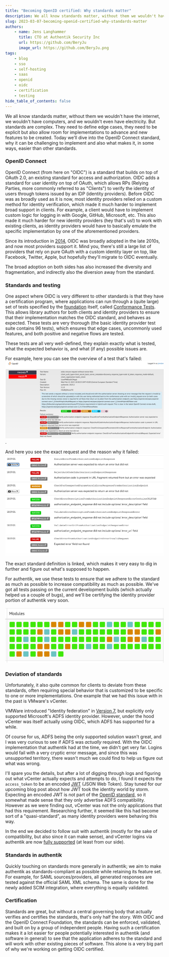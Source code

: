 ```yaml
---
title: "Becoming OpenID certified: Why standards matter"
description: We all know standards matter, without them we wouldn't have the internet, we wouldn't have computers, and we wouldn't even have electricity. But standards are complex. They need to define edge cases, they need to be explicit but also allow room for implementations to advance and new features to be created. Today we'll dive into the OpenID Connect standard, why it can be challenging to implement and also what makes it, in some ways, easier than other standards.
slug: 2023-03-07-becoming-openid-certified-why-standards-matter
authors:
    - name: Jens Langhammer
      title: CTO at Authentik Security Inc
      url: https://github.com/BeryJu
      image_url: https://github.com/BeryJu.png
tags:
    - blog
    - sso
    - self-hosting
    - saas
    - openid
    - oidc
    - certification
    - testing
hide_table_of_contents: false
---
```


We all know standards matter, without them we wouldn't have the internet, we wouldn't have computers, and we wouldn't even have electricity. But standards are complex. They need to define edge cases, they need to be explicit but also allow room for implementations to advance and new features to be created. Today we'll dive into the OpenID Connect standard, why it can be challenging to implement and also what makes it, in some ways, easier than other standards.

<!--truncate-->

### OpenID Connect

OpenID Connect (from here on "OIDC") is a standard that builds on top of OAuth 2.0, an existing standard for access and authorization. OIDC adds a standard for user identity on top of OAuth, which allows RPs (Relying Parties, more commonly referred to as "Clients") to verify the identity of users through tokens issued by an IDP (identity providers). Before OIDC was as broadly used as it is now, most identity providers relied on a custom method for identity verification, which made it much harder to implement broad support in clients. For example, a client would have to implement custom logic for logging in with Google, GitHub, Microsoft, etc. This also made it much harder for new identity providers (hey that's us!) to work with existing clients, as identity providers would have to basically emulate the specific implementation by one of the aforementioned providers.

Since its introduction in [2014](<https://en.wikipedia.org/wiki/OpenID#OpenID_Connect_(OIDC)>), OIDC was broadly adopted in the late 2010s, and now most providers support it. Mind you, there's still a large list of providers that rely on pure OAuth with a custom identity layer on top, like Facebook, Twitter, Apple, but hopefully they'll migrate to OIDC eventually.

The broad adoption on both sides has also increased the diversity and fragmentation, and indirectly also the diversion away from the standard.

### Standards and testing

One aspect where OIDC is very different to other standards is that they have a certification program, where applications can run through a (quite large) set of tests specified by the [foundation](https://openid.net/foundation/) itself, called [Conformance Tests](https://openid.net/certification/). This allows library authors for both clients and identity providers to ensure that their implementation matches the OIDC standard, and behaves as expected. These tests are very thorough (the basic identity provider test suite contains 96 tests), which ensures that edge cases, uncommonly used features, and both positive and negative flows are tested.

These tests are all very well-defined, they explain exactly what is tested, what the expected behavior is, and what (if any) possible issues are.

For example, here you can see the overview of a test that's failed: ![Failed test overview](./failed-overview.png).

And here you see the exact request and the reason why it failed: ![Failed test detail](./failed-detail.png)

The exact standard definition is linked, which makes it very easy to dig in further and figure out what's supposed to happen.

For authentik, we use these tests to ensure that we adhere to the standard as much as possible to increase compatibility as much as possible. We've got all tests passing on the current development builds (which actually helped us a couple of bugs), and we'll be certifying the identity provider portion of authentik very soon.

![Successful tests](./summary-green.png)

### Deviation of standards

Unfortunately, it also quite common for clients to deviate from these standards, often requiring special behavior that is customized to be specific to one or more implementations. One example that we had this issue with in the past is VMware's vCenter.

VMWare introduced "Identity federation" in [Version 7](https://blogs.vmware.com/vsphere/2020/04/vsphere-7-new-generation-vsphere.html), but explicitly only supported Microsoft's ADFS identity provider. However, under the hood vCenter was itself actually using OIDC, which ADFS has supported for a while.

Of course for us, ADFS being the only supported solution wasn't great, and I was very curious to see if ADFS was _actually_ required. With the OIDC implementation that authentik had at the time, we didn't get very far. Logins would fail with a very cryptic error message, and since this was unsupported territory, there wasn't much we could find to help us figure out what was wrong.

I'll spare you the details, but after a lot of digging through logs and figuring out what vCenter actually expects and attempts to do, I found it expects the `access_token` to be an encoded [JWT](https://jwt.io/) (JSON Web Token). Stay tuned for our upcoming blog post about how JWT took the identity world by storm. Expecting an encoded JWT is not part of the [OpenID standard](https://openid.net/specs/openid-connect-core-1_0.html), so it somewhat made sense that they only advertise ADFS compatibility. However as we were finding out, vCenter was not the only applications that had this requirement. Researching further, it seemed like this had become sort of a "quasi-standard", as many identity providers were behaving this way.

In the end we decided to follow suit with authentik (mostly for the sake of compatibility, but also since it can make sense), and vCenter logins via authentik are now [fully supported](https://goauthentik.io/integrations/services/vmware-vcenter/) (at least from our side).

### Standards in authentik

Quickly touching on standards more generally in authentik; we aim to make authentik as standards-compliant as possible while retaining its feature set. For example, for SAML sources/providers, all generated responses are tested against the official SAML XML schema. The same is done for the newly added SCIM integration, where everything is equally validated.

### Certification

Standards are great, but without a central governing body that actually verifies and certifies the standards, that's only half the story. With OIDC and the OpenID Connect Foundation, the standards can be enforced, validated, and built on by a group of independent people. Having such a certification makes it a lot easier for people potentially interested in authentik (and software in general) to see that the application adheres to the standard and will work with other existing pieces of software. This alone is a very big part of why we're working on getting OIDC certified.

